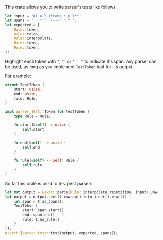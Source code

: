 This crate allows you to write parser's tests like follows:
```rust
let input = "#( a b #items x y )*";
let spans = "   ^ ^ ^----^ ^ ^ ";
let expected = [
    Rule::token,
    Rule::token,
    Rule::interpolate,
    Rule::token,
    Rule::token,
];
```
Highlight each token with `^`, `^^` or `^---^` to indicate it's span.
Any parser can be used, as long as you implement `TestToken` trait for it's output.

For example:

```rust
struct TestToken {
    start: usize,
    end: usize,
    rule: Rule,
}

impl parser_test::Token for TestToken {
    type Rule = Rule;

    fn start(&self) -> usize {
        self.start
    }

    fn end(&self) -> usize {
        self.end
    }

    fn rule(&self) -> Self::Rule {
        self.rule
    }
}
```

So far this crate is used to test pest parsers:

```rust
let mut output = Lexer::parse(Rule::interpolate_repetition, input).unwrap();
let output = output.next().unwrap().into_inner().map(|t| {
    let span = t.as_span();
    TestToken {
        start: span.start(),
        end: span.end() - 1,
        rule: t.as_rule()
    }
});
assert!(parser_test::test(output, expected, spans));
```
